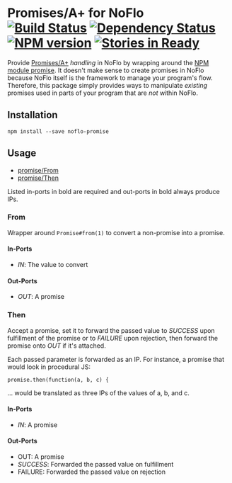 # Promises/A+ for NoFlo <br/>[![Build Status](https://secure.travis-ci.org/kenhkan/noflo-promise.png?branch=master)](http://travis-ci.org/kenhkan/noflo-promise) [![Dependency Status](https://david-dm.org/kenhkan/noflo-promise.png)](https://david-dm.org/kenhkan/noflo-promise) [![NPM version](https://badge.fury.io/js/noflo-promise.png)](http://badge.fury.io/js/noflo-promise) [![Stories in Ready](https://badge.waffle.io/kenhkan/noflo-promise.png)](http://waffle.io/kenhkan/noflo-promise)

Provide [Promises/A+](http://promises-aplus.github.io/promises-spec/)
_handling_ in NoFlo by wrapping around the [NPM module
promise](https://npmjs.org/package/promise). It doesn't make sense to create
promises in NoFlo because NoFlo itself is the framework to manage your
program's flow. Therefore, this package simply provides ways to manipulate
_existing_ promises used in parts of your program that are _not_ within NoFlo.


## Installation

`npm install --save noflo-promise`

## Usage

* [promise/From](#From)
* [promise/Then](#Then)

Listed in-ports in bold are required and out-ports in bold always produce IPs.


### From

Wrapper around `Promise#from(1)` to convert a non-promise into a promise.

#### In-Ports

* *IN*: The value to convert

#### Out-Ports

* *OUT*: A promise


### Then

Accept a promise, set it to forward the passed value to _SUCCESS_ upon
fulfillment of the promise or to _FAILURE_ upon rejection, then forward the
promise onto _OUT_ if it's attached.

Each passed parameter is forwarded as an IP. For instance, a promise that would
look in procedural JS:

    promise.then(function(a, b, c) {

... would be translated as three IPs of the values of a, b, and c.

#### In-Ports

* *IN*: A promise

#### Out-Ports

* OUT: A promise
* *SUCCESS*: Forwarded the passed value on fulfillment
* FAILURE: Forwarded the passed value on rejection
